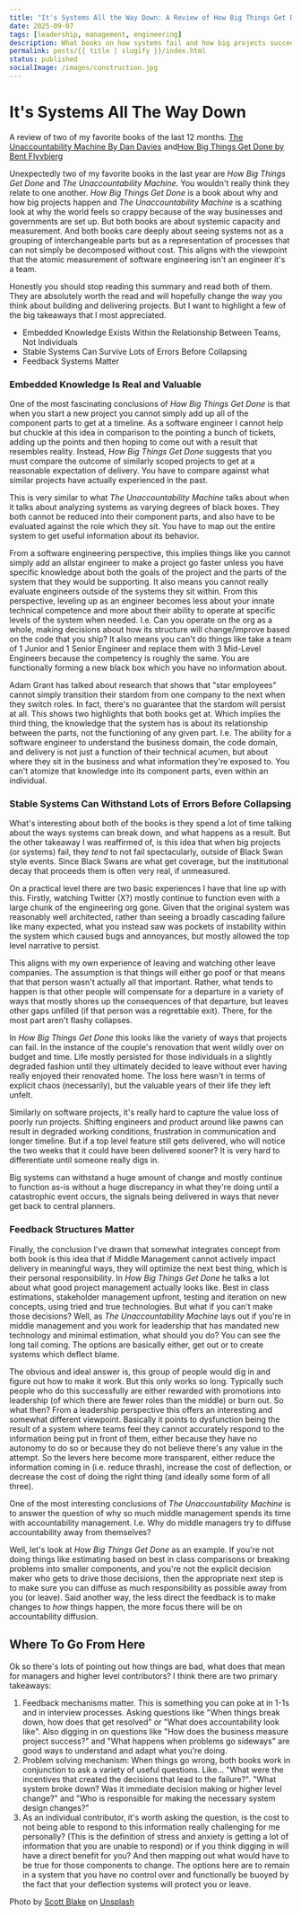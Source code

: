 ```yaml
---
title: "It's Systems All the Way Down: A Review of How Big Things Get Done and The Unaccountability Machine"
date: 2025-09-07
tags: [leadership, management, engineering]
description: What books on how systems fail and how big projects succeed can teach us about software engineering.
permalink: posts/{{ title | slugify }}/index.html
status: published
socialImage: /images/construction.jpg
---
```


# It's Systems All The Way Down

A review of two of my favorite books of the last 12 months. [The Unaccountability Machine By Dan Davies](https://www.amazon.com/dp/0226843084/?bestFormat=true&k=the%20unaccountability%20machine) and[How Big Things Get Done by Bent Flyvbjerg](https://www.amazon.com/dp/0593239512/?bestFormat=true&k=how%20big%20things%20get%20done)

Unexpectedly two of my favorite books in the last year are _How Big Things Get Done_ and _The Unaccountability Machine_. You wouldn't really think they relate to one another. _How Big Things Get Done_ is a book about why and how big projects happen and _The Unaccountability Machine_ is a scathing look at why the world feels so crappy because of the way businesses and governments are set up. But both books are about systemic capacity and measurement. And both books care deeply about seeing systems not as a grouping of interchangeable parts but as a representation of processes that can not simply be decomposed without cost. This aligns with the viewpoint that the atomic measurement of software engineering isn't an engineer it's a team.

Honestly you should stop reading this summary and read both of them. They are absolutely worth the read and will hopefully change the way you think about building and delivering projects. But I want to highlight a few of the big takeaways that I most appreciated.

- Embedded Knowledge Exists Within the Relationship Between Teams, Not Individuals
- Stable Systems Can Survive Lots of Errors Before Collapsing
- Feedback Systems Matter

### Embedded Knowledge Is Real and Valuable

One of the most fascinating conclusions of _How Big Things Get Done_ is that when you start a new project you cannot simply add up all of the component parts to get at a timeline. As a software engineer I cannot help but chuckle at this idea in comparison to the pointing a bunch of tickets, adding up the points and then hoping to come out with a result that resembles reality. Instead, _How Big Things Get Done_ suggests that you must compare the outcome of similarly scoped projects to get at a reasonable expectation of delivery. You have to compare against what similar projects have actually experienced in the past.

This is very similar to what _The Unaccountability Machine_ talks about when it talks about analyzing systems as varying degrees of black boxes. They both cannot be reduced into their component parts, and also have to be evaluated against the role which they sit. You have to map out the entire system to get useful information about its behavior.

From a software engineering perspective, this implies things like you cannot simply add an allstar engineer to make a project go faster unless you have specific knowledge about both the goals of the project and the parts of the system that they would be supporting. It also means you cannot really evaluate engineers outside of the systems they sit within. From this perspective, leveling up as an engineer becomes less about your innate technical competence and more about their ability to operate at specific levels of the system when needed. I.e. Can you operate on the org as a whole, making decisions about how its structure will change/improve based on the code that you ship? It also means you can't do things like take a team of 1 Junior and 1 Senior Engineer and replace them with 3 Mid-Level Engineers because the competency is roughly the same. You are functionally forming a new black box which you have no information about.

Adam Grant has talked about research that shows that "star employees" cannot simply transition their stardom from one company to the next when they switch roles. In fact, there's no guarantee that the stardom will persist at all. This shows two highlights that both books get at. Which implies the third thing, the knowledge that the system has is about its relationship between the parts, not the functioning of any given part. I.e. The ability for a software engineer to understand the business domain, the code domain, and delivery is not just a function of their technical acumen, but about where they sit in the business and what information they're exposed to. You can't atomize that knowledge into its component parts, even within an individual.

### Stable Systems Can Withstand Lots of Errors Before Collapsing

What's interesting about both of the books is they spend a lot of time talking about the ways systems can break down, and what happens as a result. But the other takeaway I was reaffirmed of, is this idea that when big projects (or systems) fail, they _tend_ to not fail spectacularly, outside of Black Swan style events. Since Black Swans are what get coverage, but the institutional decay that proceeds them is often very real, if unmeasured.

On a practical level there are two basic experiences I have that line up with this. Firstly, watching Twitter (X?) mostly continue to function even with a large chunk of the engineering org gone. Given that the original system was reasonably well architected, rather than seeing a broadly cascading failure like many expected, what you instead saw was pockets of instability within the system which caused bugs and annoyances, but mostly allowed the top level narrative to persist.

This aligns with my own experience of leaving and watching other leave companies. The assumption is that things will either go poof or that means that that person wasn't actually all that important. Rather, what tends to happen is that other people will compensate for a departure in a variety of ways that mostly shores up the consequences of that departure, but leaves other gaps unfilled (if that person was a regrettable exit). There, for the most part aren't flashy collapses.

In _How Big Things Get Done_ this looks like the variety of ways that projects can fail. In the instance of the couple's renovation that went wildly over on budget and time. Life mostly persisted for those individuals in a slightly degraded fashion until they ultimately decided to leave without ever having really enjoyed their renovated home. The loss here wasn't in terms of explicit chaos (necessarily), but the valuable years of their life they left unfelt.

Similarly on software projects, it's really hard to capture the value loss of poorly run projects. Shifting engineers and product around like pawns can result in degraded working conditions, frustration in communication and longer timeline. But if a top level feature still gets delivered, who will notice the two weeks that it could have been delivered sooner? It is very hard to differentiate until someone really digs in.

Big systems can withstand a huge amount of change and mostly continue to function as-is without a huge discrepancy in what they're doing until a catastrophic event occurs, the signals being delivered in ways that never get back to central planners.

### Feedback Structures Matter

Finally, the conclusion I've drawn that somewhat integrates concept from both book is this idea that if Middle Management cannot actively impact delivery in meaningful ways, they will optimize the next best thing, which is their personal responsibility. In _How Big Things Get Done_ he talks a lot about what good project management actually looks like. Best in class estimations, stakeholder management upfront, testing and iteration on new concepts, using tried and true technologies. But what if you can't make those decisions? Well, as _The Unaccountability Machine_ lays out if you're in middle management and you work for leadership that has mandated new technology and minimal estimation, what should you do? You can see the long tail coming. The options are basically either, get out or to create systems which deflect blame.

The obvious and ideal answer is, this group of people would dig in and figure out how to make it work. But this only works so long. Typically such people who do this successfully are either rewarded with promotions into leadership (of which there are fewer roles than the middle) or burn out. So what then? From a leadership perspective this offers an interesting and somewhat different viewpoint. Basically it points to dysfunction being the result of a system where teams feel they cannot accurately respond to the information being put in front of them, either because they have no autonomy to do so or because they do not believe there's any value in the attempt. So the levers here become more transparent, either reduce the information coming in (i.e. reduce thrash), increase the cost of deflection, or decrease the cost of doing the right thing (and ideally some form of all three).

One of the most interesting conclusions of _The Unaccountability Machine_ is to answer the question of why so much middle management spends its time with accountability management. I.e. Why do middle managers try to diffuse accountability away from themselves?

Well, let's look at _How Big Things Get Done_ as an example. If you're not doing things like estimating based on best in class comparisons or breaking problems into smaller components, and you're not the explicit decision maker who gets to drive those decisions, then the appropriate next step is to make sure you can diffuse as much responsibility as possible away from you (or leave). Said another way, the less direct the feedback is to make changes to _how_ things happen, the more focus there will be on accountability diffusion.

## Where To Go From Here

Ok so there's lots of pointing out how things are bad, what does that mean for managers and higher level contributors? I think there are two primary takeaways:

1. Feedback mechanisms matter. This is something you can poke at in 1-1s and in interview processes. Asking questions like "When things break down, how does that get resolved" or "What does accountability look like". Also digging in on questions like "How does the business measure project success?" and "What happens when problems go sideways" are good ways to understand and adapt what you're doing.
2. Problem solving mechanism: When things go wrong, both books work in conjunction to ask a variety of useful questions. Like... "What were the incentives that created the decisions that lead to the failure?". "What system broke down? Was it immediate decision making or higher level change?" and "Who is responsible for making the necessary system design changes?"
3. As an individual contributor, it's worth asking the question, is the cost to not being able to respond to this information really challenging for me personally? (This is the definition of stress and anxiety is getting a lot of information that you are unable to respond) or if you think digging in will have a direct benefit for you? And then mapping out what would have to be true for those components to change. The options here are to remain in a system that you have no control over and functionally be buoyed by the fact that your deflection systems will protect you or leave.

Photo by <a href="https://unsplash.com/@sunburned_surveyor?utm_content=creditCopyText&utm_medium=referral&utm_source=unsplash">Scott Blake</a> on <a href="https://unsplash.com/photos/seven-construction-workers-standing-on-white-field-x-ghf9LjrVg?utm_content=creditCopyText&utm_medium=referral&utm_source=unsplash">Unsplash</a>
